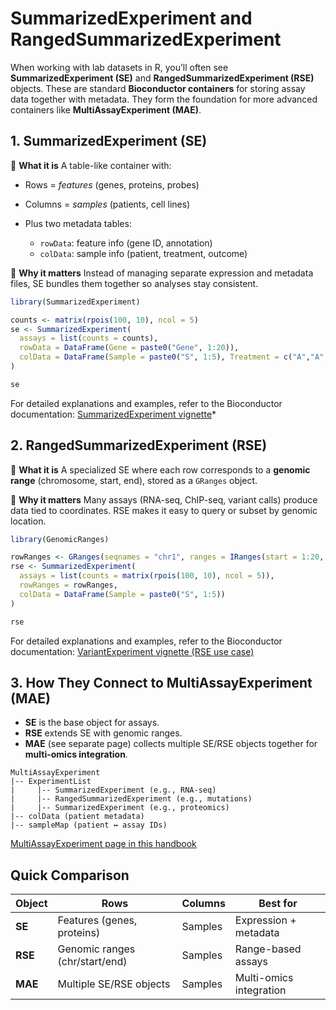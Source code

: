 # SummarizedExperiment and RangedSummarizedExperiment

When working with lab datasets in R, you’ll often see **SummarizedExperiment (SE)** and **RangedSummarizedExperiment (RSE)** objects.
These are standard **Bioconductor containers** for storing assay data together with metadata.
They form the foundation for more advanced containers like **MultiAssayExperiment (MAE)**.


## 1. SummarizedExperiment (SE)

🔹 **What it is**
A table-like container with:

* Rows = *features* (genes, proteins, probes)
* Columns = *samples* (patients, cell lines)
* Plus two metadata tables:

  * `rowData`: feature info (gene ID, annotation)
  * `colData`: sample info (patient, treatment, outcome)

🔹 **Why it matters**
Instead of managing separate expression and metadata files, SE bundles them together so analyses stay consistent.

```r
library(SummarizedExperiment)

counts <- matrix(rpois(100, 10), ncol = 5)
se <- SummarizedExperiment(
  assays = list(counts = counts),
  rowData = DataFrame(Gene = paste0("Gene", 1:20)),
  colData = DataFrame(Sample = paste0("S", 1:5), Treatment = c("A","A","B","B","B"))
)

se
```
For detailed explanations and examples, refer to the Bioconductor documentation:  [SummarizedExperiment vignette](https://www.bioconductor.org/packages/devel/bioc/vignettes/SummarizedExperiment/inst/doc/SummarizedExperiment.html)*


## 2. RangedSummarizedExperiment (RSE)

🔹 **What it is**
A specialized SE where each row corresponds to a **genomic range** (chromosome, start, end), stored as a `GRanges` object.

🔹 **Why it matters**
Many assays (RNA-seq, ChIP-seq, variant calls) produce data tied to coordinates. RSE makes it easy to query or subset by genomic location.

```r
library(GenomicRanges)

rowRanges <- GRanges(seqnames = "chr1", ranges = IRanges(start = 1:20, width = 100))
rse <- SummarizedExperiment(
  assays = list(counts = matrix(rpois(100, 10), ncol = 5)),
  rowRanges = rowRanges,
  colData = DataFrame(Sample = paste0("S", 1:5))
)

rse
```

For detailed explanations and examples, refer to the Bioconductor documentation:  [VariantExperiment vignette (RSE use case)](https://bioconductor.org/packages/devel/bioc/vignettes/VariantExperiment/inst/doc/VariantExperiment-class.html)


## 3. How They Connect to MultiAssayExperiment (MAE)

* **SE** is the base object for assays.
* **RSE** extends SE with genomic ranges.
* **MAE** (see separate page) collects multiple SE/RSE objects together for **multi-omics integration**.

```
MultiAssayExperiment
|-- ExperimentList
|     |-- SummarizedExperiment (e.g., RNA-seq)
|     |-- RangedSummarizedExperiment (e.g., mutations)
|     |-- SummarizedExperiment (e.g., proteomics)
|-- colData (patient metadata)
|-- sampleMap (patient ↔ assay IDs)
```

[MultiAssayExperiment page in this handbook](https://bhklab.github.io/handbook/dev/software_development/Languages/R/MultiAssayExperiment/)

## Quick Comparison

| Object  | Rows                           | Columns | Best for                |
| ------- | ------------------------------ | ------- | ----------------------- |
| **SE**  | Features (genes, proteins)     | Samples | Expression + metadata   |
| **RSE** | Genomic ranges (chr/start/end) | Samples | Range-based assays      |
| **MAE** | Multiple SE/RSE objects        | Samples | Multi-omics integration |

